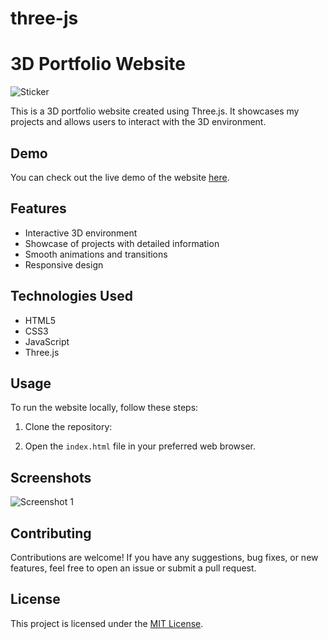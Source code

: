 # three-js

# 3D Portfolio Website

![Sticker](path_to_sticker_image.png)

This is a 3D portfolio website created using Three.js. It showcases my projects and allows users to interact with the 3D environment.

## Demo

You can check out the live demo of the website [here](https://your-demo-link.com).

## Features

- Interactive 3D environment
- Showcase of projects with detailed information
- Smooth animations and transitions
- Responsive design

## Technologies Used

- HTML5
- CSS3
- JavaScript
- Three.js

## Usage

To run the website locally, follow these steps:

1. Clone the repository:




2. Open the `index.html` file in your preferred web browser.

## Screenshots

![Screenshot 1](https://github.com/Manvendra2000/three-js/assets/53358773/11547c7d-37ee-416c-9363-4ec042e367a5)


## Contributing

Contributions are welcome! If you have any suggestions, bug fixes, or new features, feel free to open an issue or submit a pull request.

## License

This project is licensed under the [MIT License](LICENSE).



